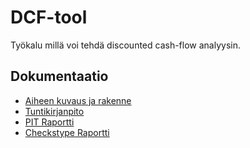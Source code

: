 # DCF-tool
Työkalu millä voi tehdä discounted cash-flow analyysin.

## Dokumentaatio
- [Aiheen kuvaus ja rakenne](dokumentaatio/aiheenKuvausJaRakenne.md)
- [Tuntikirjanpito](dokumentaatio/tuntikirjanpito.md)
- [PIT Raportti](https://htmlpreview.github.io/?https://github.com/niwic/dcf-tool/blob/master/dokumentaatio/pit/index.html)
- [Checkstype Raportti](https://htmlpreview.github.io/?https://github.com/niwic/dcf-tool/blob/master/dokumentaatio/checkstyle/checkstyle.html)